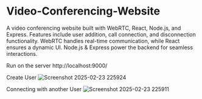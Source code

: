 # Video-Conferencing-Website
A video conferencing website built with WebRTC, React, Node.js, and Express. Features include user addition, call connection, and disconnection functionality. WebRTC handles real-time communication, while React ensures a dynamic UI. Node.js &amp; Express power the backend for seamless interactions.

Run on the server
http://localhost:9000/

Create User
![Screenshot 2025-02-23 225924](https://github.com/user-attachments/assets/63b619b7-bb8e-4f24-b149-77d0c7c9c34a)

Connecting with another User
![Screenshot 2025-02-23 225911](https://github.com/user-attachments/assets/2d40e8f6-a2b6-4c1b-8b42-f7dc0972d8bc)
